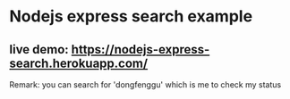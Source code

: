 # Nodejs express search example
## live demo: https://nodejs-express-search.herokuapp.com/
Remark: you can search for 'dongfenggu' which is me to check my status 
